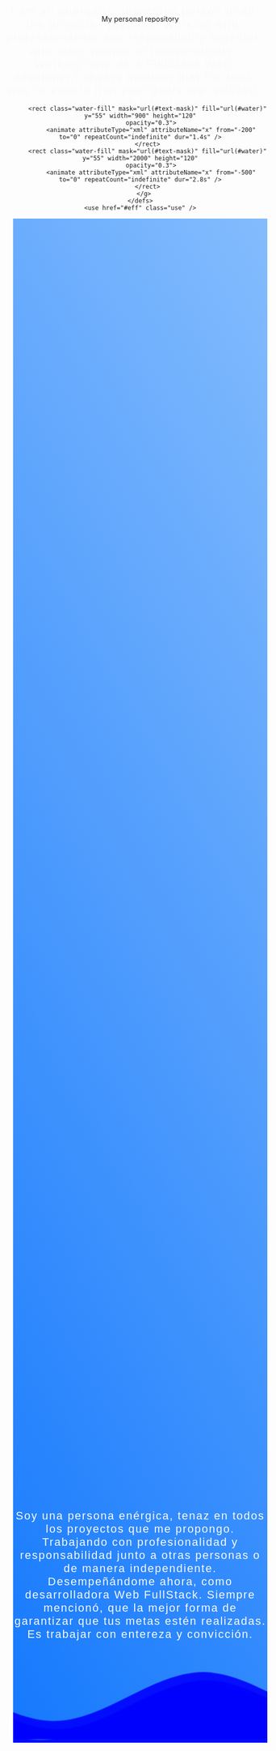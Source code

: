 My personal repository
<div>
<h3>
I am an energetic, tenacious person in all the projects I propose. Working with professionalism and responsibility together with other people or independently. Working now, as a FullStack Web developer.I always mention that the best way to ensure that your goals are realized is to work with integrity and conviction.:blue_heart:</h3></div>



<div>
  <svg class="aksr" version="1.1"  x="0px" y="0px"
 xml:space="preserve">
    <defs>
      <pattern id="water" width=".25" height="1.1" patternContentUnits="objectBoundingBox">
        <path class="littlePath"
          d="M0.25,1H0c0,0,0-0.659,0-0.916c0.083-0.303,0.158,0.334,0.25,0C0.25,0.327,0.25,1,0.25,1z" />
      </pattern>
      <text class="container" id="text">•A •K •S •R</text>
      <mask id="text-mask">
        <use x="0" y="0" href="#text" />
      </mask>
      <g id="eff">
        <use x="0" y="0" href="#text" />
        <rect class="water-fill" mask="url(#text-mask)" fill="url(#water)" x="-300" y="50" width="1200" height="120"
          opacity="0.3">
          <animate attributeType="xml" attributeName="x" from="-300" to="0" repeatCount="indefinite" dur="2s" />
        </rect>
        <rect class="water-fill" mask="url(#text-mask)" fill="url(#water)" y="45" width="1600" height="120"
          opacity="0.3">
          <animate attributeType="xml" attributeName="x" from="-400" to="0" repeatCount="indefinite" dur="3s" />
        </rect>

        <rect class="water-fill" mask="url(#text-mask)" fill="url(#water)" y="55" width="900" height="120"
          opacity="0.3">
          <animate attributeType="xml" attributeName="x" from="-200" to="0" repeatCount="indefinite" dur="1.4s" />
        </rect>
        <rect class="water-fill" mask="url(#text-mask)" fill="url(#water)" y="55" width="2000" height="120"
          opacity="0.3">
          <animate attributeType="xml" attributeName="x" from="-500" to="0" repeatCount="indefinite" dur="2.8s" />
        </rect>
      </g>
    </defs>
    <use href="#eff" class="use" />
  </svg>
  
</div>

<div class="header">
  <!--Content before waves-->
  <div class="inner-header flex">
    <!--Just the logo.. Don't mind this-->
    <svg version="1.1" class="logo" baseProfile="tiny" id="Layer_1" xmlns="http://www.w3.org/2000/svg"
      xmlns:xlink="http://www.w3.org/1999/xlink" x="0px" y="0px" viewBox="0 0 500 500" xml:space="preserve">
      <path fill="#FFFFFF" stroke="#000000" stroke-width="10" stroke-miterlimit="10" d="M57,283" />
    </svg>
  </div>
  <div class="container">
    <h3>
      Soy una persona enérgica, tenaz en todos los proyectos que me propongo.
      Trabajando con profesionalidad y responsabilidad junto a otras personas o de
      manera independiente. Desempeñándome ahora, como desarrolladora Web FullStack.
      Siempre mencionó, que la mejor forma de garantizar que tus metas estén
      realizadas. Es trabajar con entereza y convicción.
    </h3>
    </div>
  <div>
    <svg class="waves" 
      viewBox="0 24 150 28" preserveAspectRatio="none" shape-rendering="auto">
      <defs>
        <path id="gentle-wave" d="M-160 44c30 0 58-18 88-18s 58 18 88 18 58-18 88-18 58 18 88 18 v44h-352z" />
      </defs>
      <g class="parallax">
        <use class="ola" xlink:href="#gentle-wave" x="48" y="0" fill="rgba(255,255,255,0.7" />
        <use class="ola" xlink:href="#gentle-wave" x="48" y="3" fill="rgba(255,255,255,0.5)" />
        <use class="ola" xlink:href="#gentle-wave" x="48" y="5" fill="rgba(255,255,255,0.3)" />
        <use class="ola" xlink:href="#gentle-wave" x="48" y="7" />
      </g>
    </svg>
  </div>
  <!--Waves end-->
</div>

<!-- Content starts
<div class="content flex">
  <p>Anny Karolina Sánchez Rodríguez | 2021 | </p>
</div> -->

<style>
  body {
  text-align: center;
  background-size: cover;
  background-position: 100%;
  height: 100px;
  margin:0;
}
.aksr {
  z-index: 99;
  position: absolute;
  top: 25%;
  margin-top: -60px;
  margin-left: 150px;
  font-family: 'Do Hyeon', sans-serif;
  width: 990px;
  height: 240px ;
}
use {
  opacity: .9;
  mix-blend-mode: color-burn;
  fill: #ec07a8 ;
}
text {
transform: translate(1%, 48%);
font-size: 9rem;
font-weight: 900;
}
#littlePath{
  fill: rgb(156, 165, 247);
}
.container {
  width: 100%;
  padding-right: 15px;
  padding-left: 15px;
  margin-right: auto;
  margin-left: auto;
  max-width: 960px;
}
.row {
  display: flex;
  flex-wrap: wrap;
  margin-right: -15px;
  margin-left: -15px;
}
#content {
  width: 100%;
  margin-left: 10rem;
  transition: all 0.4s;
}
.header {
  width: 100%;
  position: relative;
  text-align:center;
  background: linear-gradient(60deg, rgb(21, 121, 253) 0%, rgb(132, 188, 253) 100%);
  color:rgb(255, 255, 255);
}
.inner-header {
  height: 65vh;
  width: 100%;
  margin: 0;
  padding: 0;
}
.flex { 
  display: flex;
  justify-content: center;
  align-items: center;
  text-align: center;
}
.waves {
  position:relative;
  width: 100%;
  height: 20vh;
  margin-top: 20%;
  margin-bottom: -7px; /*Fix for safari gap*/
  min-height: 100px;
  max-height: 150px;
}
.logo {
  width:50px;
  fill:rgb(255, 255, 255);
  padding-right:15px;
  display:inline-block;
  vertical-align: middle;
}
.ola{
  fill: #2537df;
}
.parallax > use {
  animation: move-forever 25s cubic-bezier(.55,.5,.45,.5)     infinite;
}
.parallax > use:nth-child(1) {
  animation-delay: -2s;
  animation-duration: 7s;
}
.parallax > use:nth-child(2) {
  animation-delay: -3s;
  animation-duration: 10s;
}
.parallax > use:nth-child(3) {
  animation-delay: -4s;
  animation-duration: 13s;
}
.parallax > use:nth-child(4) {
  animation-delay: -5s;
  animation-duration: 20s;
}
@keyframes move-forever {
  0% {
   transform: translate3d(-90px,0,0);
  }
  100% { 
    transform: translate3d(85px,0,0);
  }
}
/*Shrinking for mobile*/
@media (max-width: 768px) {
  .waves {
    height:50px;
    min-height:50px;
  }
  h3{
    font-size: 18px;
  }
  .aksr{
    z-index: 99;
    
    font-family: 'Do Hyeon', sans-serif;
    margin: 0;  
  }
}
h3 {
  font-family: 'Do Hyeon', sans-serif;
  font-size: 22px;
  font-weight:300;
  letter-spacing: 2px;
  margin: -50px;
  justify-content: center;
  align-items: center;
  text-align: center;
  color: #fafafa;
  width: 100%;
  margin-left: -15px;
  right: 530px;
}
</style>


